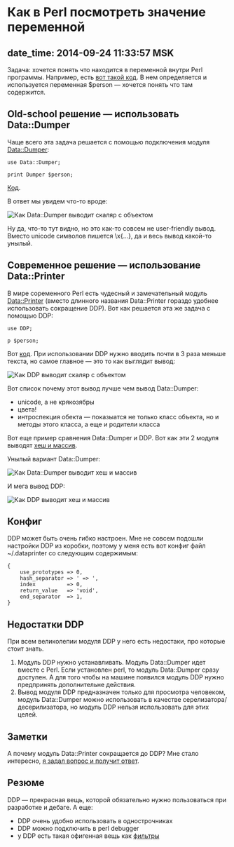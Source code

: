 # Как в Perl посмотреть значение переменной

## date_time: 2014-09-24 11:33:57 MSK

Задача: хочется понять что находится в переменной внутри Perl программы.
Например, есть [вот такой код][sample_code]. В нем определяется и используется
переменная $person — хочется понять что там содержится.

## Old-school решение — использовать Data::Dumper

Чаще всего эта задача решается с помощью подключения модуля
[Data::Dumper][dd]:

    use Data::Dumper;

    print Dumper $person;

[Код][code_dd].

В ответ мы увидем что-то вроде:

![Как Data::Dumper выводит скаляр с объектом][dd_img]

Ну да, что-то тут видно, но это как-то совсем не user-friendly вывод. Вместо
unicode символов пишется \x{...}, да и весь вывод какой-то унылый.

## Современное решение — использование Data::Printer

В мире соременного Perl есть чудесный и замечательный модуль
[Data::Printer][dp] (вместо длинного названия Data::Printer гораздо удобнее
использовать сокращение DDP). Вот как решается эта же задача с помощью DDP:

    use DDP;

    p $person;

Вот [код][code_dp]. При использовании DDP нужно вводить почти в 3 раза меньше
текста, но самое главное — это то как выглядит вывод:

![Как DDP выводит скаляр с объектом][dp_img]

Вот список почему этот вывод лучше чем вывод Data::Dumper:

 * unicode, а не крякозябры
 * цвета!
 * интроспекция обекта — показыатся не только класс объекта, но и методы этого
   класса, а еще и родители класса

Вот еще пример сравнения Data::Dumper и DDP. Вот как эти 2 модуля выводят [хеш
и массив][hash_array_code].

Унылый вариант Data::Dumper:

![Как Data::Dumper выводит хеш и массив][hash_array_dd]

И мега вывод DDP:

![Как DDP выводит хеш и массив][hash_array_dp]

## Конфиг

DDP может быть очень гибко настроен. Мне не совсем подошли настройки DDP из
коробки, поэтому у меня есть вот конфиг файл ~/.dataprinter со следующим
содержимым:

    {
        use_prototypes => 0,
        hash_separator => ' => ',
        index          => 0,
        return_value   => 'void',
        end_separator  => 1,
    }

## Недостатки DDP

При всем великолепии модуля DDP у него есть недостаки, про которые стоит
знать.

 1. Модуль DDP нужно устанавливать. Модуль Data::Dumper идет вместе с Perl.
    Если установлен perl, то модуль Data::Dumper сразу доступен. А для того
    чтобы на машине появился модуль DDP нужно предпринять дополнительне
    действия.
 2. Вывод модуля DDP предназначен только для просмотра человеком, модуль
    Data::Dumper можно использовать в качестве серелизатора/десерилизатора, но
    модуль DDP нельзя использовать для этих целей.

## Заметки

А почему модуль Data::Printer сокращается до DDP? Мне стало интересно, [я
задал вопрос и получит ответ][why_such_alias].

## Резюме

DDP — прекрасная вещь, которой обязательно нужно пользоваться при разработке и
дебаге. А еще:

 * DDP очень удобно использовать в однострочниках
 * DDP можно подключить в perl debugger
 * у DDP есть такая офигенная вещь как [фильтры][f]

 [sample_code]: https://gist.github.com/bessarabov/7da22d2e656bb89f2858
 [code_dd]: https://gist.github.com/bessarabov/650c0099e7a14ed18c5e
 [code_dp]: https://gist.github.com/bessarabov/4b00b896b2d4e9921c6c
 [dd]: https://metacpan.org/pod/Data::Dumper
 [dp]: https://metacpan.org/pod/Data::Printer
 [dd_img]: https://upload.bessarabov.ru/bessarabov/GVuoA3e0IZb_twnmHnERm8Sri3c.png
 [dp_img]: https://upload.bessarabov.ru/bessarabov/FsUGhXccsBPt5NqwGO5shZY9b-Y.png
 [why_such_alias]: https://github.com/garu/Data-Printer/issues/15
 [hash_array_code]: https://gist.github.com/bessarabov/0fe07b50fab2f09f50ff
 [hash_array_dd]: https://upload.bessarabov.ru/bessarabov/FwKOH2d80gbTPll1Vad3aT8Lfkc.png
 [hash_array_dp]: https://upload.bessarabov.ru/bessarabov/qmoi56U3wohZHf2AJRXItEaA8JU.png
 [f]: https://metacpan.org/pod/Data::Printer#FILTERS
